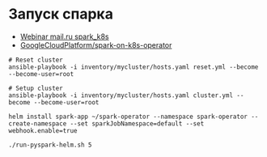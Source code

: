 # Запуск спарка

* [Webinar mail.ru spark_k8s](https://github.com/stockblog/webinar_spark_k8s)
* [GoogleCloudPlatform/spark-on-k8s-operator](https://github.com/GoogleCloudPlatform/spark-on-k8s-operator)

```shell
# Reset cluster
ansible-playbook -i inventory/mycluster/hosts.yaml reset.yml --become --become-user=root
```

```shell
# Setup cluster
ansible-playbook -i inventory/mycluster/hosts.yaml cluster.yml --become --become-user=root
```

```shell
helm install spark-app ~/spark-operator --namespace spark-operator --create-namespace --set sparkJobNamespace=default --set webhook.enable=true
```

```shell
./run-pyspark-helm.sh 5
```
